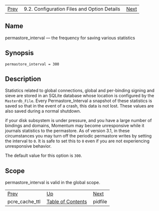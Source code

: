 |     |     |     |
| --- | --- | --- |
| [Prev](conf.ref.pcre_cache_ttl)  | 9.2. Configuration Files and Option Details |  [Next](conf.ref.pidfile.php) |

<a name="conf.ref.permastore_interval"></a>
## Name

permastore_interval — the frequency for saving various statistics

## Synopsis

`permastore_interval = 300`

<a name="idp11009072"></a>
## Description

Statistics related to global connections, global and per-binding signing and sieve are stored in an SQLite database whose location is configured by the `Masterdb_File`. Every Permastore_Interval a snapshot of these statistics is saved so that in the event of a crash, this data is not lost. These values are also saved during a normal shutdown.

if your disk subsystem is under pressure, and you have a large number of bindings and domains, Momentum may become unresponsive while it journals statistics to the permastore. As of version 3.1, in these circumstances you may turn off the periodic permastore writes by setting the interval to `0`. It is safe to set this to `0` even if you are not experiencing unresponsive behavior.

The default value for this option is `300`.

<a name="idp11013952"></a>
## Scope

permastore_interval is valid in the global scope.

|     |     |     |
| --- | --- | --- |
| [Prev](conf.ref.pcre_cache_ttl)  | [Up](conf.ref.files.php) |  [Next](conf.ref.pidfile.php) |
| pcre_cache_ttl  | [Table of Contents](index) |  pidfile |
